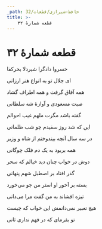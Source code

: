 ```yaml
---
_path: حافظ-شیرازی/قطعات/32
title: >-
    قطعه شمارهٔ ۳۲
---
```

# قطعه شمارهٔ ۳۲

<div class="b" id="bn1"><div class="m1"><p>خسروا دادگرا شیردلا بحرکفا</p></div>
<div class="m2"><p>ای جلال تو به انواع هنر ارزانی</p></div></div>
<div class="b" id="bn2"><div class="m1"><p>همه آفاق گرفت و همه اطراف گشاد</p></div>
<div class="m2"><p>صیت مسعودی و آوازهٔ شه سلطانی</p></div></div>
<div class="b" id="bn3"><div class="m1"><p>گفته باشد مگرت ملهم غیب احوالم</p></div>
<div class="m2"><p>این که شد روز سفیدم چو شب ظلمانی</p></div></div>
<div class="b" id="bn4"><div class="m1"><p>در سه سال آنچه بیندوختم از شاه و وزیر</p></div>
<div class="m2"><p>همه بربود به یک دم فلک چوگانی</p></div></div>
<div class="b" id="bn5"><div class="m1"><p>دوش در خواب چنان دید خیالم که سحر</p></div>
<div class="m2"><p>گذر افتاد بر اصطبل شهم پنهانی</p></div></div>
<div class="b" id="bn6"><div class="m1"><p>بسته بر آخور او استر من جو می‌خورد</p></div>
<div class="m2"><p>تیزه افشاند به من گفت مرا می‌دانی</p></div></div>
<div class="b" id="bn7"><div class="m1"><p>هیچ تعبیر نمی‌دانمش این خواب که چیست</p></div>
<div class="m2"><p>تو بفرمای که در فهم نداری ثانی</p></div></div>
